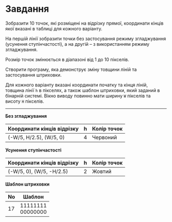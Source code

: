 # Завдання

Зобразити 10 точок, які розміщені на відрізку прямої, координати кінців якої вказані в таблиці для кожного варіанту. 

На першій лінії зобразити точки без застосування режиму згладжування (усунення ступінчастості), а на другій – з
використанням режиму згладжування. 

Розмір точок змінюється в діапазоні від 1 до 10 пікселів. 

Створити програму, яка демонструє зміну товщини ліній та застосування штриховки.

Для кожного варіанту вказані координати початку та кінця ліній, товщина лінії `h` в пікселях, а також шаблон штриховки, 
який заданий в бінарній системі. Вікно виводу повинно мати ширину `W` пікселів та висоту `H` пікселів.

---

**Без згладжування**

| Координати кінців відрізку | h | Колір точок |
|  ----------- |  ----------- | ----------- |
|  (-W/5, H/2.5), (W/5, 0) | 4 | Червоний


**Усунення ступінчастості**

| Координати кінців відрізку | h | Колір точок |
|  ----------- |  ----------- | ----------- |
|  (-W/5, 0), (W/5, -H/2.5) | 2 | Жовтий


**Шаблон штриховки**

| No | Шаблон
|  ----------- |  ----------- 
|  17 | 11111111<br>00000000 